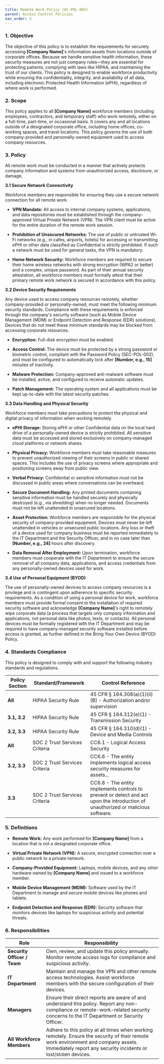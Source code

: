 ```yaml
---
title: Remote Work Policy (AC-POL-003)
parent: Access Control Policies
nav_order: 3
---
```

### 1. Objective

The objective of this policy is to establish the requirements for securely accessing **[Company Name]**'s information assets from locations outside of corporate offices. Because we handle sensitive health information, these security measures are not just company rules—they are essential for protecting patients, complying with laws like HIPAA, and maintaining the trust of our clients. This policy is designed to enable workforce productivity while ensuring the confidentiality, integrity, and availability of all data, including electronic Protected Health Information (ePHI), regardless of where work is performed.

### 2. Scope

This policy applies to all **[Company Name]** workforce members (including employees, contractors, and temporary staff) who work remotely, either on a full-time, part-time, or occasional basis. It covers any and all locations outside of a designated corporate office, including home offices, co-working spaces, and travel locations. This policy governs the use of both company-provided and personally-owned equipment used to access company resources.

### 3. Policy

All remote work must be conducted in a manner that actively protects company information and systems from unauthorized access, disclosure, or damage.

**3.1 Secure Network Connectivity**

Workforce members are responsible for ensuring they use a secure network connection for all remote work.

- **VPN Mandate:** All access to internal company systems, applications, and data repositories must be established through the company-approved Virtual Private Network (VPN). The VPN client must be active for the entire duration of the remote work session.
    
- **Prohibition of Unsecured Networks:** The use of public or untrusted Wi-Fi networks (e.g., in cafes, airports, hotels) for accessing or transmitting ePHI or other data classified as Confidential is strictly prohibited. If such a network must be used for general tasks, the VPN is mandatory.
    
- **Home Network Security:** Workforce members are required to secure their home wireless networks with strong encryption (WPA2 or better) and a complex, unique password. As part of their annual security attestation, all workforce members must formally attest that their primary remote work network is secured in accordance with this policy.
    

**3.2 Device Security Requirements**

Any device used to access company resources remotely, whether company-provided or personally-owned, must meet the following minimum security standards. Compliance with these requirements is enforced through the company's security software (such as Mobile Device Management (MDM) or Endpoint Detection and Response (EDR) solutions). Devices that do not meet these minimum standards may be blocked from accessing corporate resources.

- **Encryption:** Full-disk encryption must be enabled.
    
- **Access Control:** The device must be protected by a strong password or biometric control, compliant with the Password Policy (SEC-POL-002), and must be configured to automatically lock after **[Number, e.g., 15]** minutes of inactivity.
    
- **Malware Protection:** Company-approved anti-malware software must be installed, active, and configured to receive automatic updates.
    
- **Patch Management:** The operating system and all applications must be kept up-to-date with the latest security patches.
    

**3.3 Data Handling and Physical Security**

Workforce members must take precautions to protect the physical and digital privacy of information when working remotely.

- **ePHI Storage:** Storing ePHI or other Confidential data on the local hard drive of a personally-owned device is strictly prohibited. All sensitive data must be accessed and stored exclusively on company-managed cloud platforms or network shares.
    
- **Physical Privacy:** Workforce members must take reasonable measures to prevent unauthorized viewing of their screens in public or shared spaces. This includes the use of privacy screens where appropriate and positioning screens away from public view.
    
- **Verbal Privacy:** Confidential or sensitive information must not be discussed in public areas where conversations can be overheard.
    
- **Secure Document Handling:** Any printed documents containing sensitive information must be handled securely and physically destroyed (e.g., via shredding) when no longer needed. Documents must not be left unattended in unsecured locations.
    
- **Asset Protection:** Workforce members are responsible for the physical security of company-provided equipment. Devices must never be left unattended in vehicles or unsecured public locations. Any loss or theft of a device used for company business must be reported immediately to the IT Department and the Security Officer, and in no case later than **[Number, e.g., 24]** hours after discovery.
    
- **Data Removal After Employment:** Upon termination, workforce members must cooperate with the IT Department to ensure the secure removal of all company data, applications, and access credentials from any personally-owned devices used for work.
    

**3.4 Use of Personal Equipment (BYOD)**

The use of personally-owned devices to access company resources is a privilege and is contingent upon adherence to specific security requirements. As a condition of using a personal device for work, workforce members must provide formal consent to the installation of required security software and acknowledge **[Company Name]**'s right to remotely wipe corporate data (a process that targets only company information and applications, not personal data like photos, texts, or contacts). All personal devices must be formally registered with the IT Department and may be required to have company-managed security software installed before access is granted, as further defined in the Bring Your Own Device (BYOD) Policy.

### 4. Standards Compliance

This policy is designed to comply with and support the following industry standards and regulations.

| **Policy Section** | **Standard/Framework**        | **Control Reference**                                                                                                            |
| ------------------ | ----------------------------- | -------------------------------------------------------------------------------------------------------------------------------- |
| **All**            | HIPAA Security Rule           | 45 CFR § 164.308(a)(1)(ii)(B) - Authorization and/or supervision                                                                 |
| **3.1, 3.2**       | HIPAA Security Rule           | 45 CFR § 164.312(e)(1) - Transmission Security                                                                                   |
| **3.2, 3.3**       | HIPAA Security Rule           | 45 CFR § 164.310(d)(1) - Device and Media Controls                                                                               |
| **All**            | SOC 2 Trust Services Criteria | CC6.1 - Logical Access Security                                                                                                  |
| **3.2, 3.3**       | SOC 2 Trust Services Criteria | CC6.6 - The entity implements logical access security measures for assets...                                                     |
| **3.3**            | SOC 2 Trust Services Criteria | CC6.8 - The entity implements controls to prevent or detect and act upon the introduction of unauthorized or malicious software. |

### 5. Definitions

- **Remote Work:** Any work performed for **[Company Name]** from a location that is not a designated corporate office.
    
- **Virtual Private Network (VPN):** A secure, encrypted connection over a public network to a private network.
    
- **Company-Provided Equipment:** Laptops, mobile devices, and any other hardware owned by **[Company Name]** and issued to a workforce member.
    
- **Mobile Device Management (MDM):** Software used by the IT Department to manage and secure mobile devices like phones and tablets.
    
- **Endpoint Detection and Response (EDR):** Security software that monitors devices like laptops for suspicious activity and potential threats.
    

### 6. Responsibilities

| **Role**                    | **Responsibility**                                                                                                                                                                                   |
| --------------------------- | ---------------------------------------------------------------------------------------------------------------------------------------------------------------------------------------------------- |
| **Security Officer / Team** | Own, review, and update this policy annually. Monitor remote access logs for compliance and suspicious activity.                                                                                     |
| **IT Department**           | Maintain and manage the VPN and other remote access technologies. Assist workforce members with the secure configuration of their devices.                                                           |
| **Managers**                | Ensure their direct reports are aware of and understand this policy. Report any non-compliance or remote-work-related security concerns to the IT Department or Security Officer.                    |
| **All Workforce Members**   | Adhere to this policy at all times when working remotely. Ensure the security of their remote work environment and company assets. Immediately report any security incidents or lost/stolen devices. |
